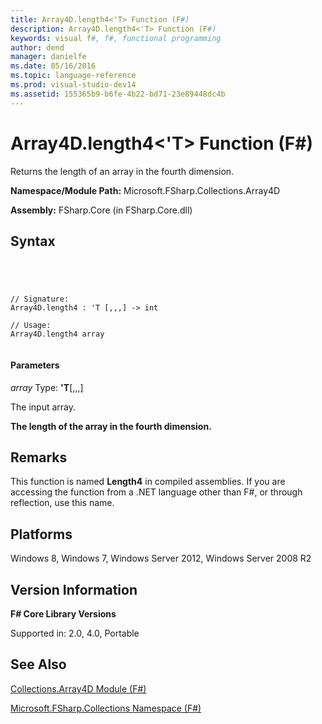 ```yaml
---
title: Array4D.length4<'T> Function (F#)
description: Array4D.length4<'T> Function (F#)
keywords: visual f#, f#, functional programming
author: dend
manager: danielfe
ms.date: 05/16/2016
ms.topic: language-reference
ms.prod: visual-studio-dev14
ms.assetid: 155365b9-b6fe-4b22-bd71-23e89448dc4b 
---
```


# Array4D.length4<'T> Function (F#)

Returns the length of an array in the fourth dimension.

**Namespace/Module Path:** Microsoft.FSharp.Collections.Array4D

**Assembly:** FSharp.Core (in FSharp.Core.dll)


## Syntax



```




// Signature:
Array4D.length4 : 'T [,,,] -> int

// Usage:
Array4D.length4 array


```





#### Parameters
*array*
Type: **'T**[[,,,]](http://msdn.microsoft.com/en-us/library/e957316d-b2e0-4f04-ac4c-426d4f38a968)


The input array.



**The length of the array in the fourth dimension.**
## Remarks
This function is named **Length4** in compiled assemblies. If you are accessing the function from a .NET language other than F#, or through reflection, use this name.


## Platforms
Windows 8, Windows 7, Windows Server 2012, Windows Server 2008 R2


## Version Information
**F# Core Library Versions**

Supported in: 2.0, 4.0, Portable




## See Also
[Collections.Array4D Module &#40;F&#35;&#41;](Collections.Array4D-Module-%5BFSharp%5D.md)

[Microsoft.FSharp.Collections Namespace &#40;F&#35;&#41;](Microsoft.FSharp.Collections-Namespace-%5BFSharp%5D.md)


